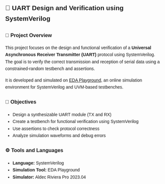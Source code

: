 <!DOCTYPE html>
<html>
<head>
  <title>UART Design and Verification</title>
</head>
<body style="font-family: Arial, sans-serif; line-height: 1.6;">

  <h2>📡 UART Design and Verification using SystemVerilog</h2>

  <h3>📌 Project Overview</h3>
  <p>
    This project focuses on the design and functional verification of a 
    <strong>Universal Asynchronous Receiver Transmitter (UART)</strong> protocol using SystemVerilog. 
    The goal is to verify the correct transmission and reception of serial data using a constrained-random 
    testbench and assertions.
  </p>
  <p>
    It is developed and simulated on <a href="https://www.edaplayground.com/x/Ta7K" target="_blank">EDA Playground</a>, 
    an online simulation environment for SystemVerilog and UVM-based testbenches.
  </p>

  <h3>🎯 Objectives</h3>
  <ul>
    <li>Design a synthesizable UART module (TX and RX)</li>
    <li>Create a testbench for functional verification using SystemVerilog</li>
    <li>Use assertions to check protocol correctness</li>
    <li>Analyze simulation waveforms and debug errors</li>
  </ul>

  <h3>⚙️ Tools and Languages</h3>
  <ul>
    <li><strong>Language:</strong> SystemVerilog</li>
    <li><strong>Simulation Tool:</strong> EDA Playground</li>
    <li><strong>Simulator:</strong> Aldec Riviera Pro 2023.04</li>
  </ul>

</body>
</html>
